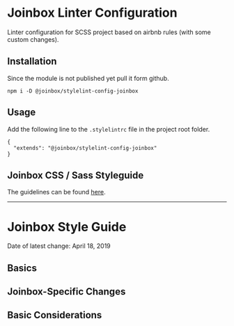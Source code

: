 # Joinbox Linter Configuration
Linter configuration for SCSS project based on airbnb rules (with some custom changes).

## Installation

Since the module is not published yet pull it form github.

`npm i -D @joinbox/stylelint-config-joinbox`

## Usage

Add the following line to the `.stylelintrc` file in the project root folder.

```
{
  "extends": "@joinbox/stylelint-config-joinbox"
}
```

## Joinbox CSS / Sass Styleguide

The guidelines can be found [here](…).


---------

# Joinbox Style Guide
Date of latest change: April 18, 2019

## Basics


## Joinbox-Specific Changes


## Basic Considerations